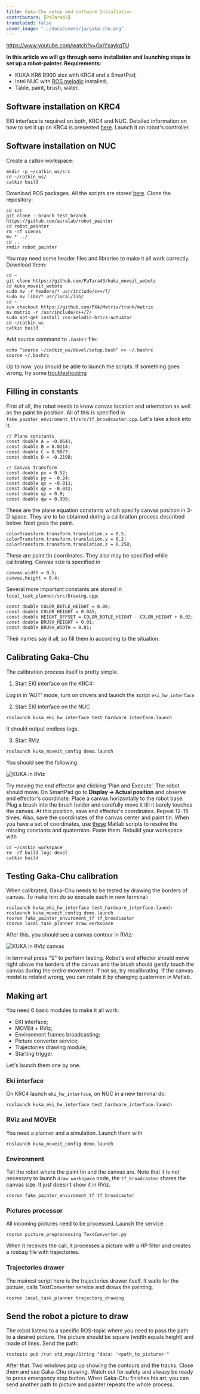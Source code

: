 ```yaml
---
title: Gaka-Chu setup and software Installation
contributors: [PaTara43]
translated: false
cover_image: "../docsCovers/ja/gaka-chu.png"
---
```


https://www.youtube.com/watch?v=GxlYxaykqTU

**In this article we will go through some installation and launching steps to set up a robot-painter. Requirements:**
- KUKA KR6 R900 sixx with KRC4 and a SmartPad;
- Intel NUC with [ROS melodic](http://wiki.ros.org/melodic/Installation/Ubuntu) installed;
- Table, paint, brush, water.

## Software installation on KRC4
EKI interface is required on both, KRC4 and NUC. Detailed information on how to set it up on KRC4 is presented [here](https://github.com/AlexeiOvcharov/kuka_experimental/tree/a915bf4e932990379c84164713e7ae11a24a2a13/kuka_eki_hw_interface/krl). Launch it on robot's controller.

## Software installation on NUC
Create a catkin workspace:
```
mkdir -p ~/catkin_ws/src
cd ~/catkin_ws/
catkin build
```
Download ROS packages. All the scripts are stored [here](https://github.com/airalab/robot_painter/tree/test_branch). Clone the repository:
```
cd src
git clone --branch test_branch https://github.com/airalab/robot_painter
cd robot_painter
rm -rf scenes
mv * ../
cd ..
rmdir robot_painter
```
You may need some header files and libraries to make it all work correctly. Download them:
```
cd ~
git clone https://github.com/PaTara43/kuka_moveit_webots
cd kuka_moveit_webots
sudo mv -r headers/* usr/include/c++/7/
sudo mv libs/* usr/local/lib/
cd ~
svn checkout https://github.com/PX4/Matrix/trunk/matrix
mv matrix -r /usr/include/c++/7/
sudo apt-get install ros-melodic-brics-actuator
cd ~/catkin_ws
catkin build
```
Add source command to `.bashrc` file:
```
echo “source ~/catkin_ws/devel/setup.bash” >> ~/.bashrc
source ~/.bashrc
```
Up to now. you should be able to launch the scripts. If something goes wrong, try some [troubleshooting](https://github.com/airalab/robot_painter/issues)

## Filling in constants
First of all, the robot needs to know canvas location and orientation as well as the paint tin position. All of this is specified in `fake_painter_enviroment_tf/src/tf_broadcaster.cpp`. Let's take a look into it.
```
// Plane constants
const double A = -0.0641;
const double B = 0.0214;
const double C = 0.9977;
const double D = -0.2198;

// Canvas transform
const double px = 0.52;
const double py = -0.24;
const double qx = -0.011;
const double qy = -0.032;
const double qz = 0.0;
const double qw = 0.999;
```
These are the plane equation constants which specify canvas position in 3-D space. They are to be obtained during a calibration process described below. Next goes the paint.
```
colorTransform.transform.translation.x = 0.5;
colorTransform.transform.translation.y = 0.2;
colorTransform.transform.translation.z = 0.258;
```
These are paint tin coordinates. They also may be specified while calibrating. Canvas size is specified in
```
canvas.width = 0.5;
canvas.height = 0.4;
```
Several more important constants are stored in `local_task_planner/src/Drawing.cpp`:
```
const double COLOR_BOTLE_HEIGHT = 0.06;
const double COLOR_HEIGHT = 0.045;
const double HEIGHT_OFFSET = COLOR_BOTLE_HEIGHT - COLOR_HEIGHT + 0.02;
const double BRUSH_HEIGHT = 0.01;
const double BRUSH_WIDTH = 0.01;
```
Their names say it all, so fill them in according to the situation.

## Calibrating Gaka-Chu
The calibration process itself is pretty simple.

1) Start EKI interface on the KRC4:

Log in in 'AUT' mode, turn on drivers and launch the script `eki_hw_interface`

2) Start EKI interface on the NUC
```
roslaunch kuka_eki_hw_interface test_hardware_interface.launch
```
It should output endless logs.

3) Start RViz
```
roslaunch kuka_moveit_config demo.launch
```
You should see the following:

![KUKA in RViz](../images/kuka-real/kuka_rviz.png "KUKA in RViz")

Try moving the end effector and clicking 'Plan and Execute'. The robot should move. On SmartPad go to **Display -> Actual position** and observe end effector's coordinate. Place a canvas horizontally to the robot base. Plug a brush into the brush holder and carefully move it till it barely touches the canvas. At this position, save end effector's coordinates. Repeat 12-15 times. Also, save the coordinates of the canvas center and paint tin.
When you have a set of coordinates, use [these](https://github.com/nakata5321/Matlab_scripts_gaka-chu) Matlab scripts to resolve the missing constants and quaternion. Paste them. Rebuild your workspace with
```
cd ~/catkin_workspace
rm -rf build logs devel
catkin build
```

## Testing Gaka-Chu calibration
When calibrated, Gaka-Chu needs to be tested by drawing the borders of canvas. To make him do so execute each in new terminal:
```
roslaunch kuka_eki_hw_interface test_hardware_interface.launch
roslaunch kuka_moveit_config demo.launch
rosrun fake_painter_enviroment_tf tf_broadcaster
rosrun local_task_planner draw_workspace
```
After this, you should see a canvas contour in RViz:

![KUKA in RViz canvas](../images/kuka-real/kuka_rviz_canvas.png "KUKA in RViz canvas")

In terminal press "S" to perform testing. Robot's end effector should move right above the borders of the canvas and the brush should gently touch the canvas during the entire movement. If not so, try recalibrating. If the canvas model is rotated wrong, you can rotate it by changing quaternion in Matlab.

## Making art
You need 6 basic modules to make it all work:
- EKI interface;
- MOVEit + RViz;
- Environment frames broadcasting;
- Picture converter service;
- Trajectories drawing module;
- Starting trigger.

Let's launch them one by one.

### Eki interface
On KRC4 launch `eki_hw_interface`, on NUC in a new terminal do:
```
roslaunch kuka_eki_hw_interface test_hardware_interface.launch
```

### RViz and MOVEit
You need a planner and a simulation. Launch them with
```
roslaunch kuka_moveit_config demo.launch
```

### Environment
Tell the robot where the paint tin and the canvas are. Note that it is not necessary to launch `draw workspace` node, the `tf_broadcaster` shares the canvas size. It just doesn't show it in RViz.
```
rosrun fake_painter_enviroment_tf tf_broadcaster
```

### Pictures processor
All incoming pictures need to be processed. Launch the service.
```
rosrun picture_preprocessing TextConverter.py
```
When it receives the call, it processes a picture with a HP filter and creates a rosbag file with trajectories.

### Trajectories drawer
The mainest script here is the trajectories drawer itself. It waits for the picture, calls TextConverter service and draws the painting.
```
rosrun local_task_planner trajectory_drawing
```

## Send the robot a picture to draw
The robot listens to a specific ROS-topic where you need to pass the path to a desired picture. The picture should be square (width equals height) and made of lines. Send the path:
```
rostopic pub /run std_msgs/String "data: '<path_to_picture>'"
```
After that. Two windows pop up showing the contours and the tracks. Close them and see Gaka-Chu drawing. Watch out for safety and alwasy be ready to press emergency stop button.
When Gaka-Chu finishes his art, you can send another path to picture and painter repeats the whole process.
